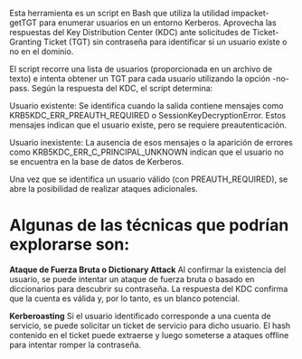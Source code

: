 Esta herramienta es un script en Bash que utiliza la utilidad impacket-getTGT para enumerar usuarios en un entorno Kerberos. Aprovecha las respuestas del Key Distribution Center (KDC) ante solicitudes de Ticket-Granting Ticket (TGT) sin contraseña para identificar si un usuario existe o no en el dominio.

El script recorre una lista de usuarios (proporcionada en un archivo de texto) e intenta obtener un TGT para cada usuario utilizando la opción -no-pass. Según la respuesta del KDC, el script determina:

Usuario existente:
Se identifica cuando la salida contiene mensajes como KRB5KDC_ERR_PREAUTH_REQUIRED o SessionKeyDecryptionError. Estos mensajes indican que el usuario existe, pero se requiere preautenticación.

Usuario inexistente:
La ausencia de esos mensajes o la aparición de errores como KRB5KDC_ERR_C_PRINCIPAL_UNKNOWN indican que el usuario no se encuentra en la base de datos de Kerberos.

Una vez que se identifica un usuario válido (con PREAUTH_REQUIRED), se abre la posibilidad de realizar ataques adicionales.

# Algunas de las técnicas que podrían explorarse son:

**Ataque de Fuerza Bruta o Dictionary Attack**
Al confirmar la existencia del usuario, se puede intentar un ataque de fuerza bruta o basado en diccionarios para descubrir su contraseña. La respuesta del KDC confirma que la cuenta es válida y, por lo tanto, es un blanco potencial.

**Kerberoasting**
Si el usuario identificado corresponde a una cuenta de servicio, se puede solicitar un ticket de servicio para dicho usuario. El hash contenido en el ticket puede extraerse y luego someterse a ataques offline para intentar romper la contraseña.
